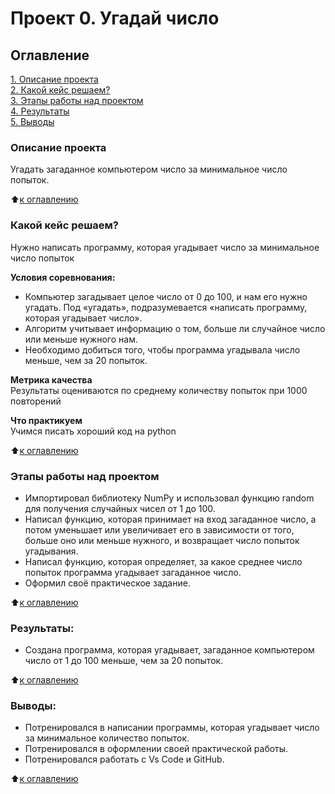 # Проект 0. Угадай число

## Оглавление  
[1. Описание проекта](https://github.com/Pavel-Neu/training-storage-for-python/blob/main/project_0/README.md#Описание-проекта)  
[2. Какой кейс решаем?](https://github.com/Pavel-Neu/training-storage-for-python/blob/main/project_0/README.md#Какой-кейс-решаем)   
[3. Этапы работы над проектом](https://github.com/Pavel-Neu/training-storage-for-python/blob/main/project_0/README.md#Этапы-работы-над-проектом)  
[4. Результаты](https://github.com/Pavel-Neu/training-storage-for-python/blob/main/project_0/README.md#Результат)    
[5. Выводы](https://github.com/Pavel-Neu/training-storage-for-python/blob/main/project_0/README.md#Выводы) 

### Описание проекта    
Угадать загаданное компьютером число за минимальное число попыток.

:arrow_up:[к оглавлению](https://github.com/Pavel-Neu/training-storage-for-python/blob/main/project_0/README.md#Оглавление)


### Какой кейс решаем?    
Нужно написать программу, которая угадывает число за минимальное число попыток

**Условия соревнования:**  
- Компьютер загадывает целое число от 0 до 100, и нам его нужно угадать. Под «угадать», подразумевается «написать программу, которая угадывает число».
- Алгоритм учитывает информацию о том, больше ли случайное число или меньше нужного нам.
- Необходимо добиться того, чтобы программа угадывала число меньше, чем за 20 попыток.

**Метрика качества**     
Результаты оцениваются по среднему количеству попыток при 1000 повторений

**Что практикуем**     
Учимся писать хороший код на python

:arrow_up:[к оглавлению](https://github.com/Pavel-Neu/training-storage-for-python/blob/main/project_0/README.md#Оглавление)


### Этапы работы над проектом  
- Импортировал библиотеку NumPy и использовал функцию random для получения случайных чисел от 1 до 100.
- Написал функцию, которая принимает на вход загаданное число, а потом уменьшает или увеличивает его в зависимости от того, больше оно или меньше нужного, и возвращает число попыток угадывания.
- Написал функцию, которая определяет, за какое среднее число попыток программа угадывает загаданное число.
- Оформил своё практическое задание.

:arrow_up:[к оглавлению](https://github.com/Pavel-Neu/training-storage-for-python/blob/main/project_0/README.md#Оглавление)


### Результаты:  
- Создана программа, которая угадывает, загаданное компьютером число от 1 до 100 меньше, чем за 20 попыток.

:arrow_up:[к оглавлению](https://github.com/Pavel-Neu/training-storage-for-python/blob/main/project_0/README.md#Оглавление)


### Выводы:  
- Потренировался в написании программы, которая угадывает число за минимальное количество попыток.
- Потренировался в оформлении своей практической работы.
- Потренировался работать с Vs Code и GitHub.

:arrow_up:[к оглавлению](https://github.com/Pavel-Neu/training-storage-for-python/blob/main/project_0/README.md#Оглавление)
